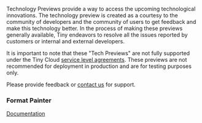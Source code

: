 
Technology Previews provide a way to access the upcoming technological innovations. The technology preview is created as a courtesy to the community of developers and the community of users to get feedback and make this technology better. In the process of making these previews generally available, Tiny endeavors to resolve all the issues reported by customers or internal and external developers.

It is important to note that these "Tech Previews" are not fully supported under the Tiny Cloud [service level agreements](https://about.tiny.cloud/legal/tiny-cloud-services-subscription-agreement/). These previews are not recommended for deployment in production and are for testing purposes only.

Please provide feedback or [contact us](https://support.tiny.cloud/hc/en-us/requests/new) for support.

### Format Painter

[Documentation]({{site.baseurl}}/plugins/formatpainter)

<!-- ### Permanent Pen 1.0

### Tiny Drive 1.1

### Tiny Mobile -->
